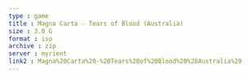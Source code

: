 ```yaml
---
type : game
title : Magna Carta - Tears of Blood (Australia)
size : 3.0 G
format : iso
archive : zip
server : myrient
link2 : Magna%20Carta%20-%20Tears%20of%20Blood%20%28Australia%29
---
```

